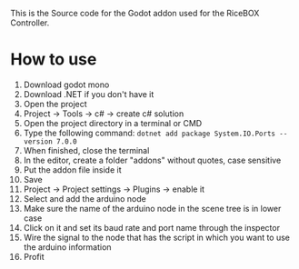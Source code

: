 This is the Source code for the Godot addon used for the RiceBOX Controller.


# How to use
1. Download godot mono
2. Download .NET if you don't have it
3. Open the project
4. Project -> Tools -> c# -> create c# solution
5. Open the project directory in a terminal or CMD
6. Type the following command: `dotnet add package System.IO.Ports --version 7.0.0`
7. When finished, close the terminal
8. In the editor, create a folder "addons" without quotes, case sensitive
9. Put the addon file inside it
10. Save
11. Project -> Project settings -> Plugins -> enable it
12. Select and add the arduino node
13. Make sure the name of the arduino node in the scene tree is in lower case
14. Click on it and set its baud rate and port name through the inspector
15. Wire the signal to the node that has the script in which you want to use the arduino information
16. Profit
